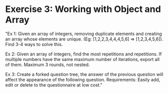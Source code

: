 # Exercise 3: Working with Object and Array
"Ex 1: Given an array of integers, removing duplicate elements and creating an array whose elements are unique. (Eg: [1,2,2,3,4,4,4,5,6] => [1,2,3,4,5,6]). Find 3-4 ways to solve this.

Ex 2: Given an array of integers, find the most repetitions and repetitions. If multiple numbers have the same maximum number of iterations, export all of them.
Maximum 3 rounds, not nested.

Ex 3: Create a forked question tree, the answer of the previous question will affect the appearance of the following question. Requirements: Easily add, edit or delete to the questionnaire at low cost."
